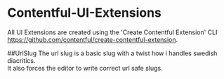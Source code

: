 # Contentful-UI-Extensions

All UI Extensions are created using the 'Create Contentful Extension' CLI  https://github.com/contentful/create-contentful-extension.


##UrlSlug
The url slug is a basic slug with a twist how i handles swedish diacritics.  
It also forces the editor to write correct url safe slugs.